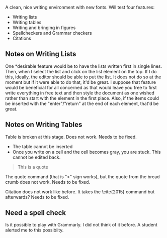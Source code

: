 A clean, nice writing environment with new fonts. Will test four features:

- Writing lists
- Writing tables
- Writing and bringing in figures
- Spellcheckers and Grammar checkers
- Citations

## Notes on Writing Lists

One *desirable feature would be to have the lists written first in single lines. Then, when I select the list and click on the list element on the top. If I do this, ideally, the editor should be able to put the list. It does not do so at the moment but if it were able to do that, it'd be great. I suppose that feature would be beneficial for all concerned as that would leave you free to first write everything in free text and then style the document as one wished rather than start with the element in the first place.
Also, if the items could be inserted with the "enter"/"return" at the end of each element, that'd be great.

## Notes on Writing Tables
Table is broken at this stage. Does not work. Needs to be fixed.

- The table cannot be inserted
- Once you write on a cell and the cell becomes gray, you are stuck. This cannot be edited back. 

> This is a quote

The quote command (that is ">" sign works), but the quote from the bread crumb does not work. Needs to be fixed. 

Citation does not work like before. It takes the \cite{2015} command but afterwards? Needs to be fixed.

## Need a spell check
Is it possible to play with Grammarly. I did not think of it before. A student alerted me to this possibiity. 


